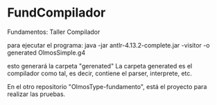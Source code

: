 # FundCompilador
Fundamentos: Taller Compilador

para ejecutar el programa:
java -jar antlr-4.13.2-complete.jar -visitor -o generated OlmosSimple.g4

esto generará la carpeta "gerenated"
La carpeta generated es el compilador como tal, es decir, contiene el parser, interprete, etc.

En el otro repositorio "OlmosType-fundamento", está el proyecto para realizar las pruebas.